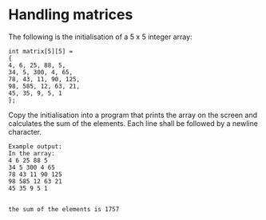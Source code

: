 # Handling matrices

The following is the initialisation of a 5 x 5 integer array:
```
int matrix[5][5] =
{
4, 6, 25, 88, 5,
34, 5, 300, 4, 65,
78, 43, 11, 90, 125,
98, 585, 12, 63, 21,
45, 35, 9, 5, 1
};
```
Copy the initialisation into a program that prints the array on the screen and calculates the sum of the elements. Each line shall be followed by a newline character.

```
Example output:
In the array:
4 6 25 88 5 
34 5 300 4 65 
78 43 11 90 125 
98 585 12 63 21 
45 35 9 5 1 


the sum of the elements is 1757
```